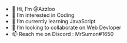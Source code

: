 - 👋 Hi, I’m @Azzloo
- 👀 I’m interested in Coding
- 🌱 I’m currently learning JavaScript
- 💞️ I’m looking to collaborate on Web Devloper
- 📫 Reach me on Discord : MrSumon#1650

<!---
Azzloo/Azzloo is a ✨ special ✨ repository because its `README.md` (this file) appears on your GitHub profile.
You can click the Preview link to take a look at your changes.
--->
